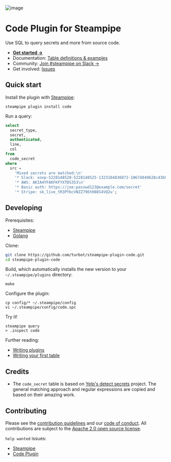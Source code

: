 ![image](https://hub.steampipe.io/images/plugins/turbot/code-social-graphic.png)

# Code Plugin for Steampipe

Use SQL to query secrets and more from source code.

- **[Get started →](https://hub.steampipe.io/plugins/turbot/code)**
- Documentation: [Table definitions & examples](https://hub.steampipe.io/plugins/turbot/code/tables)
- Community: [Join #steampipe on Slack →](https://turbot.com/community/join)
- Get involved: [Issues](https://github.com/turbot/steampipe-plugin-code/issues)

## Quick start

Install the plugin with [Steampipe](https://steampipe.io):

```shell
steampipe plugin install code
```

Run a query:

```sql
select
  secret_type,
  secret,
  authenticated,
  line,
  col
from
  code_secret
where
  src =
    'Mixed secrets are matched:\n'
    '* Slack: xoxp-5228148520-5228148525-1323104836872-10674849628c43b9d4b4660f7f9a7b65\n'
    '* AWS: AKIA4YFAKFKFYXTDS353\n'
    '* Basic auth: https://joe:passwd123@example.com/secret'
    '* Stripe: sk_live_tR3PYbcVNZZ796tH88S4VQ2u';
```

## Developing

Prerequisites:

- [Steampipe](https://steampipe.io/downloads)
- [Golang](https://golang.org/doc/install)

Clone:

```sh
git clone https://github.com/turbot/steampipe-plugin-code.git
cd steampipe-plugin-code
```

Build, which automatically installs the new version to your `~/.steampipe/plugins` directory:

```
make
```

Configure the plugin:

```
cp config/* ~/.steampipe/config
vi ~/.steampipe/config/code.spc
```

Try it!

```
steampipe query
> .inspect code
```

Further reading:

- [Writing plugins](https://steampipe.io/docs/develop/writing-plugins)
- [Writing your first table](https://steampipe.io/docs/develop/writing-your-first-table)

## Credits

- The `code_secret` table is based on [Yelp's detect secrets](https://github.com/Yelp/detect-secrets)
  project. The general matching approach and regular expressions are copied and
  based on their amazing work.

## Contributing

Please see the [contribution guidelines](https://github.com/turbot/steampipe/blob/main/CONTRIBUTING.md) and our [code of conduct](https://github.com/turbot/steampipe/blob/main/CODE_OF_CONDUCT.md). All contributions are subject to the [Apache 2.0 open source license](https://github.com/turbot/steampipe-plugin-code/blob/main/LICENSE).

`help wanted` issues:

- [Steampipe](https://github.com/turbot/steampipe/labels/help%20wanted)
- [Code Plugin](https://github.com/turbot/steampipe-plugin-code/labels/help%20wanted)
